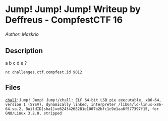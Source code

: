 # Jump! Jump! Jump! Writeup by Deffreus - CompfestCTF 16

###### Author: Maskrio

## Description

a b c d e ?

`nc challenges.ctf.compfest.id 9012`

## Files

[`chall`](https://ctf.compfest.id/files/11457a468e538710b463dbf1f113fc21/chall?token=eyJ1c2VyX2lkIjo3MiwidGVhbV9pZCI6MzA3LCJmaWxlX2lkIjo5MH0.ZtLhHw.iAnRVfpOMmQMA66_FSGQlP73dUo): `Jump! Jump! Jump!/chall: ELF 64-bit LSB pie executable, x86-64, version 1 (SYSV), dynamically linked, interpreter /lib64/ld-linux-x86-64.so.2, BuildID[sha1]=e62434268281e1007b2bfc1c9e1aa6f577397f15, for GNU/Linux 3.2.0, stripped`
